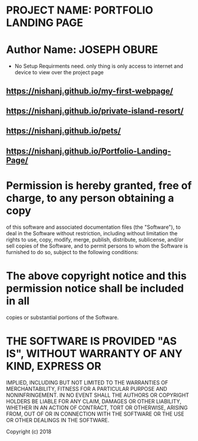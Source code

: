 # PROJECT NAME: PORTFOLIO LANDING PAGE
# Author Name: JOSEPH OBURE
* No Setup Requirments need. only thing is only access to internet and device to view over the project page
## https://nishanj.github.io/my-first-webpage/
## https://nishanj.github.io/private-island-resort/
## https://nishanj.github.io/pets/
## https://nishanj.github.io/Portfolio-Landing-Page/
# Permission is hereby granted, free of charge, to any person obtaining a copy
of this software and associated documentation files (the "Software"), to deal
in the Software without restriction, including without limitation the rights
to use, copy, modify, merge, publish, distribute, sublicense, and/or sell
copies of the Software, and to permit persons to whom the Software is
furnished to do so, subject to the following conditions:

# The above copyright notice and this permission notice shall be included in all
copies or substantial portions of the Software.

# THE SOFTWARE IS PROVIDED "AS IS", WITHOUT WARRANTY OF ANY KIND, EXPRESS OR
IMPLIED, INCLUDING BUT NOT LIMITED TO THE WARRANTIES OF MERCHANTABILITY,
FITNESS FOR A PARTICULAR PURPOSE AND NONINFRINGEMENT. IN NO EVENT SHALL THE
AUTHORS OR COPYRIGHT HOLDERS BE LIABLE FOR ANY CLAIM, DAMAGES OR OTHER
LIABILITY, WHETHER IN AN ACTION OF CONTRACT, TORT OR OTHERWISE, ARISING FROM,
OUT OF OR IN CONNECTION WITH THE SOFTWARE OR THE USE OR OTHER DEALINGS IN THE
SOFTWARE.

Copyright (c) 2018
